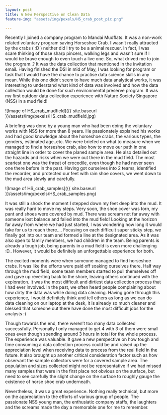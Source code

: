 ```yaml
---
layout: post
title: A New Perspective on Clean Data
feature-img: "assets/img/pexels/HS_crab_post_pic.png"

---
```



Recently I joined a company program to Mandai Mudflats. It was a non-work related voluntary program saving Horseshoe Crab. I wasn’t really attracted by the crabs ( :D ) neither did I try to be a animal rescuer. In fact, I was scare thinking of those sharp pincers, walking legs and wasn’t sure if I would be brave enough to even touch a live one. So, what drived me to join the program..? It was the data collection that mentioned in the invitation email. Having finished the DSI in mid of May, I was looking for program or task that I would have the chance to practise data science skills in any mean. While this one didn’t seem to have much data analytical works, it was interesting to understand what kind of data was involved and how the data collection would be done for such environmental preserve program. It was my first outdoor data collection experience with Nature Society Singapore (NSS) in a mud field!


![Image of HS_crab_mudfield]({{ site.baseurl }}/assets/img/pexels/HS_crab_mudfield.jpg)

A briefing was done by a young man who had been doing the voluntary works with NSS for more than 8 years.  He passionately explained his works and had good knowledge about the horseshoe crabs, the various types, the genders, estimated age..etc. We were briefed on what to measure when we managed to find a horseshoe crab, also how to move our path in one straight line in order to cover the planed sample area. He also detailed out the hazards and risks when we were out there in the mud field. The most scariest one was  the threat of crocodile, even though he had never seen one there before in the past. Having got ourselves into 2 teams, identified the recorder, and protected our feet with rain shoe covers, we went down to the mud area slowly and carefully.


![Image of HS_crab_samples]({{ site.baseurl }}/assets/img/pexels/HS_crab_samples.png)


It was still a shock the moment I stepped down my feet deep into the mud. It was really hard to move my steps. Very soon, the shoe cover was torn, my pant and shoes were covered by mud. There was scream not far away with someone lost balance and failed into the mud field! Looking at the horizon far away from where we had just started, I was wondering how long it would take for us to reach there…. Focusing on each difficult super sticky step, we finally got into our team and formed a line at the designated area. As it was also open to family members, we had children in the team. Being parents is already a tough job, being parents in a mud field is even more challenging :D..  However, it would be definitely an unforgettable experience for both. 

The excited moments were when someone managed to find horseshoe crabs. It was like the efforts were paid off soaking ourselves there. Half way through the mud field, some team members started to pull themselves off and gave up reverting back to the shore, leaving others continued with the exploration.  It was the most difficult and dirtiest data collection process that I had ever involved. In the past, we often heard people complaining about how dirty the data was while doing data cleaning. Having gone through this experience, I would definitely think and tell others as long as we can do data cleaning on our laptop at the desk, it is already so much cleaner and blessed that someone out there have done the most difficult jobs for the analysts :)

Though towards the end, there weren’t too many data collected successfully. Personally I only managed to get 4 with 3 of them were small ones even though spending around 3 hours in total for the whole process. The experience was valuable. It gave a new perspective on how tough and time consuming a data collection process could be and raised up the appreciation level when receiving data to process from the real field in the future. It also brought up another critical consideration factor such as how observant the sample collectors were for a covered sample area. The population and sizes collected might not be representative if we had missed many samples that were in the first place not obvious on the surface, but need to see carefully the slight change on the surface to roughly gauge the existence of horse shoe crab underneath.

Nevertheless, it was a great experience. Nothing really technical, but more on the appreciation to the efforts of various group of people. The passionate NSS young man, the enthusiatic company staffs, the laughters and the screams made the day a memorable one for me to remember.
